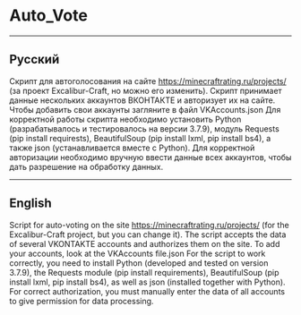 # Auto_Vote
____
## Русский
Скрипт для автоголосования на сайте https://minecraftrating.ru/projects/ (за проект Excalibur-Craft, но можно его изменить). Скрипт принимает данные нескольких аккаунтов ВКОНТАКТЕ и авторизует их на сайте. Чтобы добавить свои аккаунты загляните в файл VKAccounts.json Для корректной работы скрипта необходимо установить Python (разрабатывалось и тестировалось на версии 3.7.9), модуль Requests (pip install requirests), BeautifulSoup (pip install lxml, pip install bs4), а также json (устанавливается вместе с Python). Для корректной авторизации необходимо вручную ввести данные всех аккаунтов, чтобы дать разрешение на обработку данных.
____
## English
Script for auto-voting on the site https://minecraftrating.ru/projects/ (for the Excalibur-Craft project, but you can change it). The script accepts the data of several VKONTAKTE accounts and authorizes them on the site. To add your accounts, look at the VKAccounts file.json For the script to work correctly, you need to install Python (developed and tested on version 3.7.9), the Requests module (pip install requirements), BeautifulSoup (pip install lxml, pip install bs4), as well as json (installed together with Python). For correct authorization, you must manually enter the data of all accounts to give permission for data processing.
